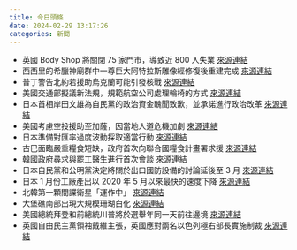 ```yaml
---
title: 今日頭條
date: 2024-02-29 13:17:26
categories: 新聞            
---
```

- 英國 Body Shop 將關閉 75 家門市，導致近 800 人失業 [來源連結](https://www.theguardian.com/business/2024/feb/29/the-body-shop-close-stores-uk-cut-hundreds-jobs)
- 西西里的希臘神廟群中一尊巨大阿特拉斯雕像經修復後重建完成 [來源連結](https://www.theguardian.com/culture/2024/feb/29/long-buried-atlas-statue-raised-to-guard-temple-of-zeus-in-sicily-once-more)
- 普丁警告北約若援助烏克蘭可能引發核戰 [來源連結](https://www.theguardian.com/world/2024/feb/29/troops-ukraine-risk-provoking-nuclear-war-vladimir-putin-tells-nato)
- 美國交通部擬議新法規，規範航空公司處理輪椅的方式 [來源連結](https://www.npr.org/2024/02/29/1234708784/airlines-wheelchairs-damaged-disabilities-transportation-department)
- 日本首相岸田文雄為自民黨的政治資金醜聞致歉，並承諾進行政治改革 [來源連結](https://www.japantimes.co.jp/news/2024/02/29/japan/politics/ninivaggipoliticsethics-committee-day1/)
- 美國考慮空投援助至加薩，因當地人道危機加劇 [來源連結](https://edition.cnn.com/2024/02/28/politics/us-airdrops-aid-gaza/index.html)
- 日本準備對匯率過度波動採取適當行動 [來源連結](https://www.japantimes.co.jp/business/2024/02/29/markets/japan-currency-official-warning-yen-move/)
- 古巴面臨嚴重糧食短缺，政府首次向聯合國糧食計畫署求援 [來源連結](https://www.bbc.com/news/world-latin-america-68434845)
- 韓國政府尋求與罷工醫生進行首次會談 [來源連結](https://www.japantimes.co.jp/news/2024/02/29/asia-pacific/society/south-korea-talks-doctors-deadline/)
- 日本自民黨和公明黨決定將關於出口國防設備的討論延後至 3 月 [來源連結](https://www.japantimes.co.jp/news/2024/02/29/japan/politics/japan-defense-equipment-exports/)
- 日本 1 月份工廠產出以 2020 年 5 月以來最快的速度下降 [來源連結](https://www.japantimes.co.jp/business/2024/02/29/economy/japan-factory-output-falls/)
- 北韓第一顆間諜衛星「運作中」 [來源連結](https://www.japantimes.co.jp/news/2024/02/29/asia-pacific/north-korea-spy-satellite/)
- 大堡礁南部出現大規模珊瑚白化 [來源連結](https://edition.cnn.com/2024/02/29/australia/australia-great-barrier-reef-bleaching-intl-hnk-scn/index.html)
- 美國總統拜登和前總統川普將於選舉年同一天前往邊境 [來源連結](https://www.npr.org/2024/02/29/1234518923/biden-and-trump-are-both-at-the-border-today-staking-out-ground-on-a-key-2024-is)
- 英國自由民主黨領袖戴維主張，英國應對兩名以色列極右部長實施制裁 [來源連結](https://www.theguardian.com/world/2024/feb/29/uk-should-impose-sanctions-on-two-far-right-israeli-ministers-says-ed-davey)



